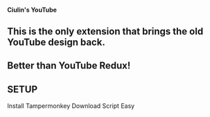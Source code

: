 #### Ciulin's YouTube
## This is the only extension that brings the old YouTube design back. 
## Better than YouTube Redux! 

## SETUP

Install Tampermonkey
Download Script
Easy

